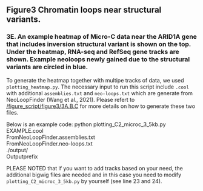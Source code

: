 ## Figure3 Chromatin loops near structural variants.

### 3E. An example heatmap of Micro-C data near the ARID1A gene that includes inversion structural variant is shown on the top. Under the heatmap, RNA-seq and RefSeq gene tracks are shown. Example neoloops newly gained due to the structural variants are circled in blue.

To generate the heatmap together with multipe tracks of data, we used ```plotting_heatmap.py```. The necessary input to run this script include ```.cool``` with additional ```assemblies.txt``` and ```neo-loops.txt``` which are generate from NeoLoopFinder (Wang et al., 2021). Please refert to [
/figure_script/figure3/3A.B.C](https://github.com/rhielab/3Dgenome/tree/main/figure_script/figure3/3A.B.C) for more details on how to generate these two files.

Below is an example code:
python plotting_C2_microc_3_5kb.py \
EXAMPLE.cool \
FromNeoLoopFinder.assemblies.txt \
FromNeoLoopFinder.neo-loops.txt \
./output/ \
Outputprefix

PLEASE NOTED that if you want to add tracks based on your need, the additional bigwig files are needed and in this case you need to modify ```plotting_C2_microc_3_5kb.py``` by yourself (see line 23 and 24). 
